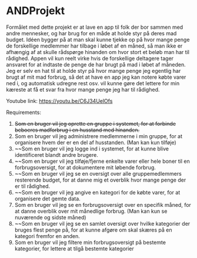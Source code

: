 # ANDProjekt

Formålet med dette projekt er at lave en app til folk der bor sammen med andre mennesker, og har brug for en måde at holde styr på deres mad budget. Idéen bygger på at man skal kunne tjekke op på hvor mange penge de forskellige medlemmer har tilbage i løbet af en måned, så man ikke er afhængig af at skulle rådspørge hinanden om hvor stort et beløb man har til rådighed. Appen vil kun reelt virke hvis de forskellige deltagere tager ansvaret for at indtaste de penge de har brugt på mad i løbet af måneden. Jeg er selv en hat til at holde styr på hvor mange penge jeg egentlig har brugt af mit mad forbrug, så det at have en app jeg kan notere købte varer ned i, og automatisk udregne rest osv. vil kunne gøre det lettere for min kæreste at få et svar fra hvor mange penge jeg har til rådighed.

Youtube link:
https://youtu.be/C6J34UelOfs 

Requirements:

1. ~~Som en bruger vil jeg oprette en gruppe i systemet, for at forbinde beboeres madforbrug i en husstand med hinanden.~~
2. Som en bruger vil jeg administrere medlemmerne i min gruppe, for at organisere hvem der er en del af husstanden. (Man kan kun tilføje)
3. ~~Som en bruger vil jeg logge ind i systemet, for at kunne blive identificeret blandt andre brugere.
4. ~~Som en bruger vil jeg tilføje/fjerne enkelte varer eller hele boner til en forbrugsoversigt, for at dokumentere mit løbende forbrug.
5. ~~Som en bruger vil jeg se en oversigt over alle gruppemedlemmers resterende budget, for at danne mig et overblik hvor mange penge der er til rådighed.
6. ~~Som en bruger vil jeg angive en kategori for de købte varer, for at organisere det gemte data.
7. Som en bruger vil jeg se en forbrugsoversigt over en specifik måned, for at danne overblik over mit månedlige forbrug. (Man kan kun se nuværende og sidste måned)
8. ~~Som en bruger vil jeg se en samlet oversigt over hvilke kategorier der bruges flest penge på, for at kunne afgøre om skal skæres på en kategori fremfor en anden.
9. Som en bruger vil jeg filtere min forbrugsoversigt på bestemte kategorier, for lettere at tilgå bestemte kategorier

